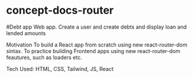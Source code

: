 # concept-docs-router
#Debt app
Web app. Create a user and create debts and display loan and lended amounts

Motivation
To build a React app from scratch using new react-router-dom sintax. To practice building Frontend apps using new react-router-dom feautures, such as loaders etc.

Tech Used:
HTML,
CSS,
Tailwind,
JS,
React
